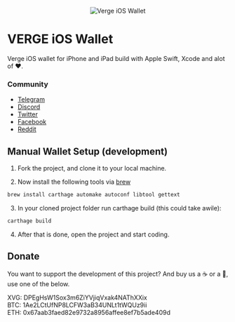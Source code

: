 <p align="center"><img src="http://staging.swenvanzanten.com/ios-icon.png" alt="Verge iOS Wallet"></p>

#  VERGE iOS Wallet

Verge iOS wallet for iPhone and iPad build with Apple Swift, Xcode and alot of ❤️.

### Community

* [Telegram](https://t.me/VERGExvg)
* [Discord](https://discord.gg/vergecurrency)
* [Twitter](https://www.twitter.com/vergecurrency)
* [Facebook](https://www.facebook.com/VERGEcurrency/)
* [Reddit](https://www.reddit.com/r/vergecurrency/)

## Manual Wallet Setup (development)

1. Fork the project, and clone it to your local machine.

2. Now install the following tools via [brew](https://brew.sh) 
```sh
brew install carthage automake autoconf libtool gettext
```

3. In your cloned project folder run carthage build (this could take awile):
```sh
carthage build
```

4. After that is done, open the project and start coding.

## Donate

You want to support the development of this project?
And buy us a ☕️ or a 🍺, use one of the below.

XVG: DPEgHsW1Sox3m6ZiYVjiqVxak4NAThXXix  
BTC: 1Ae2LCtUfNP8LCFW3aB34UNLt1tWQUz9ii  
ETH: 0x67aab3faed82e9732a8956affee8ef7b5ade409d
